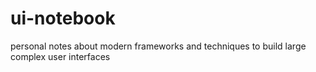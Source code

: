 # ui-notebook
personal notes about modern frameworks and techniques to build large complex user interfaces
